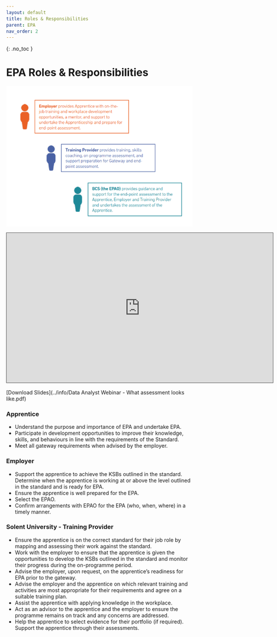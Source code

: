 ```yaml
---
layout: default
title: Roles & Responsibilities
parent: EPA
nav_order: 2
---
```


{: .no_toc }

# EPA Roles & Responsibilities

![](../images/DATA_ROLES_IMG.png)

<iframe src="https://solent.cloud.panopto.eu/Panopto/Pages/Embed.aspx?id=cca7cbd3-4963-45ad-823b-ae860125bbef&autoplay=false&offerviewer=true&showtitle=true&showbrand=true&captions=true&interactivity=all" height="405" width="720" style="border: 1px solid #464646;" allowfullscreen allow="autoplay"></iframe>

[Download Slides](../info/Data Analyst Webinar - What assessment looks like.pdf)

### Apprentice
* Understand the purpose and importance of EPA and undertake EPA.
* Participate in development opportunities to improve their knowledge, skills, and behaviours in line with the requirements of the Standard.
* Meet all gateway requirements when advised by the employer.

### Employer
* Support the apprentice to achieve the KSBs outlined in the standard. Determine when the apprentice is working at or above the level outlined in the standard and is ready for EPA.
* Ensure the apprentice is well prepared for the EPA.
* Select the EPAO.
* Confirm arrangements with EPAO for the EPA (who, when, where) in a timely manner.

### Solent University - Training Provider
* Ensure the apprentice is on the correct standard for their job role by mapping and assessing their work against the standard.
* Work with the employer to ensure that the apprentice is given the opportunities to develop the KSBs outlined in the standard and monitor their progress during the on-programme period.
* Advise the employer, upon request, on the apprentice’s readiness for EPA prior to the gateway.
* Advise the employer and the apprentice on which relevant training and activities are most appropriate for their requirements and agree on a suitable training plan.
* Assist the apprentice with applying knowledge in the workplace.
* Act as an advisor to the apprentice and the employer to ensure the programme remains on track and any concerns are addressed.
* Help the apprentice to select evidence for their portfolio (if required). Support the apprentice through their assessments.
